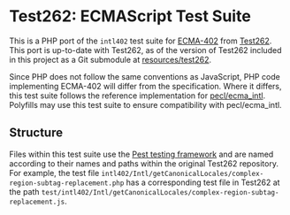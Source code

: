 # Test262: ECMAScript Test Suite

This is a PHP port of the `intl402` test suite for [ECMA-402](https://tc39.es/ecma402/)
from [Test262](https://github.com/tc39/test262). This port is up-to-date with
Test262, as of the version of Test262 included in this project as a Git
submodule at [resources/test262](../../resources/test262).

Since PHP does not follow the same conventions as JavaScript, PHP code
implementing ECMA-402 will differ from the specification. Where it differs,
this test suite follows the reference implementation for
[pecl/ecma_intl](https://github.com/ramsey/php-ecma-intl-ext). Polyfills may use
this test suite to ensure compatibility with pecl/ecma_intl.

## Structure

Files within this test suite use the [Pest testing framework](https://pestphp.com)
and are named according to their names and paths within the original Test262
repository. For example, the test file
`intl402/Intl/getCanonicalLocales/complex-region-subtag-replacement.php` has a
corresponding test file in Test262 at the path
`test/intl402/Intl/getCanonicalLocales/complex-region-subtag-replacement.js`.
